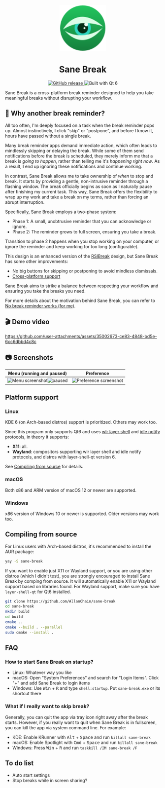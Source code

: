 <p align="center">
  <img src="./resources/images/icon.svg" width="150" height="150">
</p>
<h1 align="center">Sane Break</h1>
<p align=center>
  <a href="https://github.com/AllanChain/sane-break/releases">
    <img src="https://img.shields.io/github/v/release/AllanChain/sane-break" alt="GitHub release">
  </a>
  <img src="https://img.shields.io/badge/built_with-Qt_6-Qt" alt="Built with Qt 6">
</p>

Sane Break is a cross-platform break reminder designed to help you take meaningful breaks without disrupting your workflow.

## 🤔 Why another break reminder?

All too often, I'm deeply focused on a task when the break reminder pops up. Almost instinctively, I click "skip" or "postpone", and before I know it, hours have passed without a single break.

Many break reminder apps demand immediate action, which often leads to mindlessly skipping or delaying the break. While some of them send notifications before the break is scheduled, they merely inform me that a break is _going to happen_, rather than telling me it's _happening right now_. As a result, I end up ignoring these notifications and continue working.

In contrast, Sane Break allows me to take ownership of _when_ to stop and break. It starts by providing a gentle, non-intrusive reminder through a flashing window. The break officially begins as soon as I naturally pause after finishing my current task. This way, Sane Break offers the flexibility to wrap up my work and take a break on my terms, rather than forcing an abrupt interruption.

Specifically, Sane Break employs a two-phase system:

- Phase 1: A small, unobtrusive reminder that you can acknowledge or ignore.
- Phase 2: The reminder grows to full screen, ensuring you take a break.

Transition to phase 2 happens when you stop working on your computer, or ignore the reminder and keep working for too long (configurable).

This design is an enhanced version of the [RSIBreak](https://apps.kde.org/rsibreak/) design, but Sane Break has some other improvements:

- No big buttons for skipping or postponing to avoid mindless dismissals.
- [Cross-platform support](#platform-support)

Sane Break aims to strike a balance between respecting your workflow and ensuring you take the breaks you need.

For more details about the motivation behind Sane Break, you can refer to [No break reminder works (for me)](https://allanchain.github.io/blog/post/sane-break-intro/).

## 🎬 Demo video

https://github.com/user-attachments/assets/35002673-ce83-4848-bd5e-6cc6dbbd4c8c

## 📷 Screenshots

|Menu (running and paused)|Preference|
|:--:|:--------:|
|![Menu screenshot](https://github.com/user-attachments/assets/9203a4fa-1159-4243-8799-2739fbb12f3a)![paused](https://github.com/user-attachments/assets/df9aca8c-e995-4f52-993c-b8e152725126)|![Preference screenshot](https://github.com/user-attachments/assets/e7af0e60-eeb8-436e-bdbf-80ad52e00f25)|

## Platform support

### Linux

KDE 6 (on Arch-based distros) support is prioritized. Others may work too.

Since this program only supports Qt6 and uses [wlr layer shell](https://wayland.app/protocols/wlr-layer-shell-unstable-v1) and [idle notify](https://wayland.app/protocols/ext-idle-notify-v1) protocols, in theory it supports:
- **X11**: all.
- **Wayland**: compositors supporting wlr layer shell and idle notify protocols, and distros with layer-shell-qt version 6.

See [Compiling from source](#compiling-from-source) for details.

### macOS

Both x86 and ARM version of macOS 12 or newer are supported.

### Windows

x86 version of Windows 10 or newer is supported. Older versions may work too.

## Compiling from source

For Linux users with Arch-based distros, it's recommended to install the AUR package:
```bash
yay -S sane-break
```

If you want to enable just X11 or Wayland support, or you are using other distros (which I didn't test), you are strongly encouraged to install Sane Break by comping from source.
It will automatically enable X11 or Wayland support based on libraries found.
For Wayland support, make sure you have `layer-shell-qt` for Qt6 installed.

```bash
git clone https://github.com/AllanChain/sane-break
cd sane-break
mkdir build
cd build
cmake ..
cmake --build . --parallel
sudo cmake --install .
```

## FAQ

### How to start Sane Break on startup?

- Linux: Whatever way you like
- macOS: Open "System Preferences" and search for "Login Items". Click "+" and add Sane Break to login items
- Windows: Use <kbd>Win</kbd> + <kbd>R</kbd> and type `shell:startup`. Put `sane-break.exe` or its shortcut there

### What if I really want to skip break?

Generally, you can quit the app via tray icon right away after the break starts.
However, if you really want to quit when Sane Break is in fullscreen, you can kill the app via system command line. For example:
- KDE: Enable KRunner with <kbd>Alt</kbd> + <kbd>Space</kbd> and run `killall sane-break`
- macOS: Enable Spotlight with <kbd>Cmd</kbd> + <kbd>Space</kbd> and run `killall sane-break`
- Windows: Press <kbd>Win</kbd> + <kbd>R</kbd> and run `taskkill /IM sane-break /F`

## To do list

- Auto start settings
- Stop breaks while in screen sharing?
